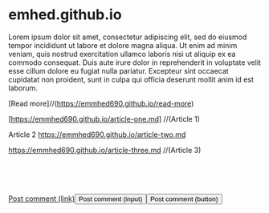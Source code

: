 # emhed.github.io

Lorem ipsum dolor sit amet, consectetur adipiscing elit, sed do eiusmod tempor incididunt ut labore et dolore magna aliqua. Ut enim ad minim veniam, quis nostrud exercitation ullamco laboris nisi ut aliquip ex ea commodo consequat. Duis aute irure dolor in reprehenderit in voluptate velit esse cillum dolore eu fugiat nulla pariatur. Excepteur sint occaecat cupidatat non proident, sunt in culpa qui officia deserunt mollit anim id est laborum.

[Read more]//(https://emmhed690.github.io/read-more) <br>

[https://emmhed690.github.io/article-one.md] //(Article 1) <br>

Article 2 https://emmhed690.github.io/article-two.md <br>

https://emmhed690.github.io/article-three.md //(Article 3)

<br><br><br>

<a href="#" class="button">Post comment (link)</a><input class="button" type="submit" value="Post comment (input)"><button class="button" type="submit">Post comment (button)</button>

